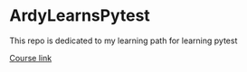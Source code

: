 # ArdyLearnsPytest
This repo is dedicated to my learning path for learning pytest

[Course link ](https://www.udemy.com/course/pytest-course/)
